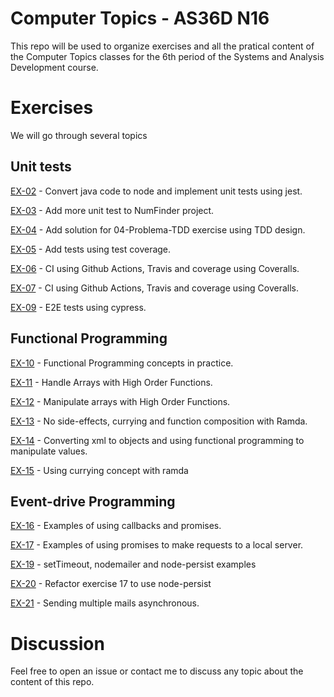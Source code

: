# Computer Topics - AS36D N16

This repo will be used to organize exercises and all the pratical content of the Computer Topics classes for the 6th period of the Systems and Analysis Development course.


# Exercises

We will go through several topics

## Unit tests

[EX-02](https://github.com/tgwow/computer-topics/tree/master/NAP/02) - Convert java code to node and implement unit tests using jest.

[EX-03](https://github.com/tgwow/computer-topics/tree/master/NAP/03) - Add more unit test to NumFinder project.

[EX-04](https://github.com/tgwow/computer-topics/tree/master/NAP/04) - Add solution for 04-Problema-TDD exercise using TDD design.

[EX-05](https://github.com/tgwow/computer-topics/tree/master/NAP/05) - Add tests using test coverage.

[EX-06](https://github.com/tgwow/ci-example) - CI using Github Actions, Travis and coverage using Coveralls.

[EX-07](https://github.com/tgwow/salary-calculator) - CI using Github Actions, Travis and coverage using Coveralls.

[EX-09](https://github.com/tgwow/cypress-exercise) - E2E tests using cypress.


## Functional Programming

[EX-10](https://github.com/tgwow/computer-topics/tree/master/NAP/10) - Functional Programming concepts in practice.

[EX-11](https://github.com/tgwow/computer-topics/tree/master/NAP/11) - Handle Arrays with High Order Functions.

[EX-12](https://github.com/tgwow/computer-topics/tree/master/NAP/12) - Manipulate arrays with High Order Functions.

[EX-13](https://github.com/tgwow/computer-topics/tree/master/NAP/13) - No side-effects, currying and function composition with Ramda.

[EX-14](https://github.com/tgwow/computer-topics/tree/master/NAP/14) - Converting xml to objects and using functional programming to manipulate values.

[EX-15](https://github.com/tgwow/computer-topics/tree/master/NAP/15) - Using currying concept with ramda

## Event-drive Programming

[EX-16](https://github.com/tgwow/computer-topics/tree/master/NAP/16) - Examples of using callbacks and promises.

[EX-17](https://github.com/tgwow/computer-topics/tree/master/NAP/17) - Examples of using promises to make requests to a local server.

[EX-19](https://github.com/tgwow/computer-topics/tree/master/NAP/19) - setTimeout, nodemailer and node-persist examples

[EX-20](https://github.com/tgwow/computer-topics/tree/master/NAP/20) - Refactor exercise 17 to use node-persist

[EX-21](https://github.com/tgwow/computer-topics/tree/master/NAP/21) - Sending multiple mails asynchronous.

# Discussion

Feel free to open an issue or contact me to discuss any topic about the content of this repo.
